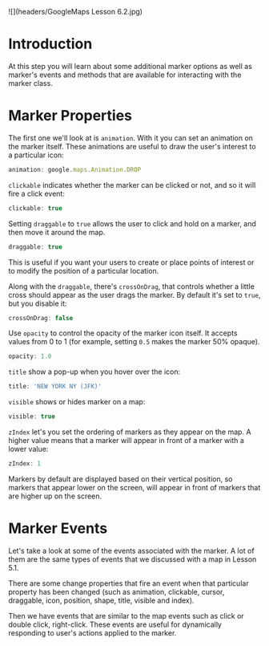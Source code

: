 ![](headers/GoogleMaps Lesson 6.2.jpg)
# Introduction

At this step you will learn about some additional marker options as well as marker's events and methods that are available for interacting with the marker class.

# Marker Properties

The first one we'll look at is `animation`. With it you can set an animation on the marker itself. These animations are useful to draw the user's interest to a particular icon:

```js
animation: google.maps.Animation.DROP
```

`clickable` indicates whether the marker can be clicked or not, and so it will fire a click event:

```js
clickable: true
```

Setting `draggable` to `true` allows the user to click and hold on a marker, and then move it around the map.

```js
draggable: true
```

This is useful if you want your users to create or place points of interest or to modify the position of a particular location.

Along with the `draggable`, there's `crossOnDrag`, that controls whether a little cross should appear as the user drags the marker. By default it's set to `true`, but you disable it:

```js
crossOnDrag: false
```

Use `opacity` to control the opacity of the marker icon itself. It accepts values from 0 to 1 (for example, setting `0.5` makes the marker 50% opaque).

```js
opacity: 1.0
```

`title` show a pop-up when you hover over the icon:

```js
title: 'NEW YORK NY (JFK)'
```

`visible` shows or hides marker on a map:

```js
visible: true
```

`zIndex` let's you set the ordering of markers as they appear on the map. A higher value means that a marker will appear in front of a marker with a lower value:

```js
zIndex: 1
```

Markers by default are displayed based on their vertical position, so markers that appear lower on the screen, will appear in front of markers that are higher up on the screen.

# Marker Events

Let's take a look at some of the events associated with the marker. A lot of them are the same types of events that we discussed with a map in Lesson 5.1.

There are some change properties that fire an event when that particular property has been changed (such as animation, clickable, cursor, draggable, icon, position, shape, title, visible and index). 

Then we have events that are similar to the map events such as click or double click, right-click. These events are useful for dynamically responding to user's actions applied to the marker.